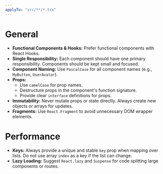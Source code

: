 ```yaml
---
applyTo: "src/**/*.tsx"
---
```


# General

- **Functional Components & Hooks:** Prefer functional components with React Hooks.
- **Single Responsibility:** Each component should have one primary responsibility. Components should be kept small and focused.
- **Component Naming:** Use `PascalCase` for all component names (e.g., `MyButton`, `UserAvatar`).
- **Props:**
  - Use `camelCase` for prop names.
  - Destructure props in the component's function signature.
  - Provide clear `interface` definitions for props.
- **Immutability:** Never mutate props or state directly. Always create new objects or arrays for updates.
- **Fragments:** Use `React.Fragment` to avoid unnecessary DOM wrapper elements.

# Performance

- **Keys:** Always provide a unique and stable `key` prop when mapping over lists. Do not use array `index` as a key if the list can change.
- **Lazy Loading:** Suggest `React.lazy` and `Suspense` for code splitting large components or routes.
